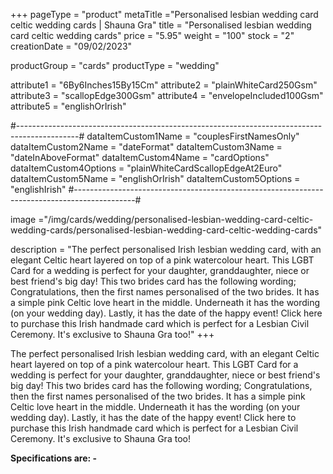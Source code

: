 +++
pageType = "product"
metaTitle ="Personalised lesbian wedding card celtic wedding cards | Shauna Gra"
title = "Personalised lesbian wedding card celtic wedding cards"
price = "5.95"
weight = "100"
stock = "2"
creationDate = "09/02/2023"

productGroup = "cards"
productType = "wedding"
 
attribute1 = "6By6Inches15By15Cm" 
attribute2 = "plainWhiteCard250Gsm" 
attribute3 = "scallopEdge300Gsm" 
attribute4 = "envelopeIncluded100Gsm"
attribute5 = "englishOrIrish"
 
#---------------------------------------------------------------------------------------------#
dataItemCustom1Name = "couplesFirstNamesOnly"
dataItemCustom2Name = "dateFormat"
dataItemCustom3Name = "dateInAboveFormat"
dataItemCustom4Name = "cardOptions"
dataItemCustom4Options = "plainWhiteCardScallopEdgeAt2Euro"
dataItemCustom5Name = "englishOrIrish"
dataItemCustom5Options = "englishIrish"
#---------------------------------------------------------------------------------------------#

 
image ="/img/cards/wedding/personalised-lesbian-wedding-card-celtic-wedding-cards/personalised-lesbian-wedding-card-celtic-wedding-cards"
 
description = "The perfect personalised Irish lesbian wedding card, with an elegant Celtic heart layered on top of a pink watercolour heart.  This LGBT Card for a wedding is perfect for your daughter, granddaughter, niece or best friend's big day!  This two brides card has the following wording; Congratulations, then the first names personalised of the two brides.  It has a simple pink Celtic love heart in the middle.  Underneath it has the wording (on your wedding day).  Lastly, it has the date of the happy event!  Click here to purchase this Irish handmade card which is perfect for a Lesbian Civil Ceremony.  It's exclusive to Shauna Gra too!"
+++

The perfect personalised Irish lesbian wedding card, with an elegant Celtic heart layered on top of a pink watercolour heart. This LGBT Card for a wedding is perfect for your daughter, granddaughter, niece or best friend's big day! This two brides card has the following wording; Congratulations, then the first names personalised of the two brides. It has a simple pink Celtic love heart in the middle. Underneath it has the wording (on your wedding day). Lastly, it has the date of the happy event! Click here to purchase this Irish handmade card which is perfect for a Lesbian Civil Ceremony. It's exclusive to Shauna Gra too!

**Specifications are: -**
